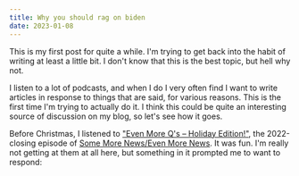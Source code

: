 ```yaml
---
title: Why you should rag on biden
date: 2023-01-08
---
```


This is my first post for quite a while. I'm trying to get back into the habit of writing at least a little bit. I don't know that this is the best topic, but hell why not.

I listen to a lot of podcasts, and when I do I very often find I want to write articles in response to things that are said, for various reasons. This is the first time I'm trying to actually do it. I think this could be quite an interesting source of discussion on my blog, so let's see how it goes.

Before Christmas, I listened to ["Even More Q's – Holiday Edition!"](https://omny.fm/shows/some-more-news/even-more-qs-holiday-edition), the 2022-closing episode of [Some More News/Even More News](https://omny.fm/shows/some-more-news). It was fun. I'm really not getting at them at all here, but something in it prompted me to want to respond:


